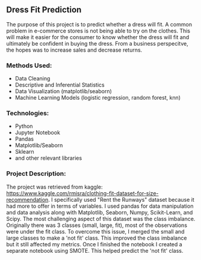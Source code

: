 ## Dress Fit Prediction

The purpose of this project is to predict whether a dress will fit. A common problem in e-commerce stores is not being able to try on the clothes.
This will make it easier for the consumer to know whether the dress will fit and ultimately be confident in buying the dress. From a business perspecitve,
the hopes was to increase sales and decrease returns. 


### Methods Used:
<ul>
<li>Data Cleaning</li>
<li>Descriptive and Inferential Statistics</li>
<li>Data Visualization (matplotlib/seaborn)</li>
<li>Machine Learning Models (logistic regression, random forest, knn)</li>
</ul>
 

### Technologies:
<ul>
<li>Python</li>
<li>Jupyter Notebook</li>
<li>Pandas</li>
<li>Matplotlib/Seaborn</li>
<li>Sklearn</li>
<li>and other relevant libraries</li>
</ul>

### Project Description:
The project was retrieved from kaggle: https://www.kaggle.com/rmisra/clothing-fit-dataset-for-size-recommendation. I specifically used
"Rent the Runways" dataset because it had more to offer in terms of variables. I used pandas for data manipulation and data analysis along
with Matplotlib, Seaborn, Numpy, Scikit-Learn, and Scipy. The most challenging aspect of this dataset was the class imbalance. Originally there
was 3 classes (small, large, fit), most of the observations were under the fit class. To overcome this issue, I merged the small and large classes to
make a 'not fit' class. This improved the class imbalance but it still affected my metrics. Once I finished the notebook I created a separate notebook
using SMOTE. This helped predict the 'not fit' class.

